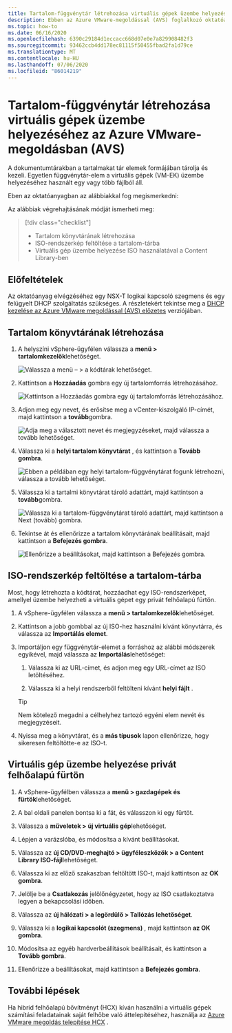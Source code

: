 ```yaml
---
title: Tartalom-függvénytár létrehozása virtuális gépek üzembe helyezéséhez az Azure VMware-megoldásban (AVS)
description: Ebben az Azure VMware-megoldással (AVS) foglalkozó oktatóanyagban létre kell hoznia egy, a virtuális gép egy AVS Private-felhőben való üzembe helyezéséhez szükséges könyvtárat.
ms.topic: how-to
ms.date: 06/16/2020
ms.openlocfilehash: 6390c29184d1eccacc668d07e0e7a829908482f3
ms.sourcegitcommit: 93462ccb4dd178ec81115f50455fbad2fa1d79ce
ms.translationtype: MT
ms.contentlocale: hu-HU
ms.lasthandoff: 07/06/2020
ms.locfileid: "86014219"
---
```

# <a name="create-a-content-library-to-deploy-vms-in-azure-vmware-solution-avs"></a>Tartalom-függvénytár létrehozása virtuális gépek üzembe helyezéséhez az Azure VMware-megoldásban (AVS)

A dokumentumtárakban a tartalmakat tár elemek formájában tárolja és kezeli. Egyetlen függvénytár-elem a virtuális gépek (VM-EK) üzembe helyezéséhez használt egy vagy több fájlból áll. 
 
Eben az oktatóanyagban az alábbiakkal fog megismerkedni:

Az alábbiak végrehajtásának módját ismerheti meg:
> [!div class="checklist"]
> * Tartalom könyvtárának létrehozása
> * ISO-rendszerkép feltöltése a tartalom-tárba
> * Virtuális gép üzembe helyezése ISO használatával a Content Library-ben

## <a name="prerequisites"></a>Előfeltételek

Az oktatóanyag elvégzéséhez egy NSX-T logikai kapcsoló szegmens és egy felügyelt DHCP szolgáltatás szükséges.  A részletekért tekintse meg a [DHCP kezelése az Azure VMware megoldással (AVS) előzetes](manage-dhcp.md) verziójában.

## <a name="create-a-content-library"></a>Tartalom könyvtárának létrehozása

1. A helyszíni vSphere-ügyfélen válassza a **menü > tartalomkezelők**lehetőséget.

   ![Válassza a menü – > a kódtárak lehetőséget.](./media/content-library/vsphere-menu-content-libraries.png)

1. Kattintson a **Hozzáadás** gombra egy új tartalomforrás létrehozásához.

   ![Kattintson a Hozzáadás gombra egy új tartalomforrás létrehozásához.](./media/content-library/create-new-content-library.png)

1. Adjon meg egy nevet, és erősítse meg a vCenter-kiszolgáló IP-címét, majd kattintson a **tovább**gombra.

   ![Adja meg a választott nevet és megjegyzéseket, majd válassza a tovább lehetőséget.](./media/content-library/new-content-library-step1.png)

1. Válassza ki a **helyi tartalom könyvtárat** , és kattintson a **Tovább gombra**.

   ![Ebben a példában egy helyi tartalom-függvénytárat fogunk létrehozni, válassza a tovább lehetőséget.](./media/content-library/new-content-library-step2.png)

1. Válassza ki a tartalmi könyvtárat tároló adattárt, majd kattintson a **tovább**gombra.

   ![Válassza ki a tartalom-függvénytárat tároló adattárt, majd kattintson a Next (tovább) gombra.](./media/content-library/new-content-library-step3.png)

1. Tekintse át és ellenőrizze a tartalom könyvtárának beállításait, majd kattintson a **Befejezés gombra**.

   ![Ellenőrizze a beállításokat, majd kattintson a Befejezés gombra.](./media/content-library/new-content-library-step4.png)

## <a name="upload-an-iso-image-to-the-content-library"></a>ISO-rendszerkép feltöltése a tartalom-tárba

Most, hogy létrehozta a kódtárat, hozzáadhat egy ISO-rendszerképet, amellyel üzembe helyezheti a virtuális gépet egy privát felhőalapú fürtön. 

1. A vSphere-ügyfélen válassza a **menü > tartalomkezelők**lehetőséget.

1. Kattintson a jobb gombbal az új ISO-hez használni kívánt könyvtárra, és válassza az **Importálás elemet**.

1. Importáljon egy függvénytár-elemet a forráshoz az alábbi módszerek egyikével, majd válassza az **Importálás**lehetőséget:
   1. Válassza ki az URL-címet, és adjon meg egy URL-címet az ISO letöltéséhez.

   1. Válassza ki a helyi rendszerből feltölteni kívánt **helyi fájlt** .

   > [!TIP]
   > Nem kötelező megadni a célhelyhez tartozó egyéni elem nevét és megjegyzéseit.

1. Nyissa meg a könyvtárat, és a **más típusok** lapon ellenőrizze, hogy sikeresen feltöltötte-e az ISO-t.


## <a name="deploy-a-vm-to-a-private-cloud-cluster"></a>Virtuális gép üzembe helyezése privát felhőalapú fürtön

1. A vSphere-ügyfélben válassza a **menü > gazdagépek és fürtök**lehetőséget.

1. A bal oldali panelen bontsa ki a fát, és válasszon ki egy fürtöt.

1. Válassza a **műveletek > új virtuális gép**lehetőséget.

1. Lépjen a varázslóba, és módosítsa a kívánt beállításokat.

1. Válassza az **új CD/DVD-meghajtó > ügyféleszközök > a Content Library ISO-fájl**lehetőséget.

1. Válassza ki az előző szakaszban feltöltött ISO-t, majd kattintson az **OK gombra**.

1. Jelölje be a **Csatlakozás** jelölőnégyzetet, hogy az ISO csatlakoztatva legyen a bekapcsolási időben.

1. Válassza az **új hálózati > a legördülő > Tallózás lehetőséget**.

1. Válassza ki a **logikai kapcsolót (szegmens)** , majd kattintson **az OK gombra**.

1. Módosítsa az egyéb hardverbeállítások beállításait, és kattintson a **Tovább gombra**.

1. Ellenőrizze a beállításokat, majd kattintson a **Befejezés gombra**.


## <a name="next-steps"></a>További lépések

Ha hibrid felhőalapú bővítményt (HCX) kíván használni a virtuális gépek számítási feladatainak saját felhőbe való áttelepítéséhez, használja az [Azure VMware megoldás telepítése HCX](hybrid-cloud-extension-installation.md) .

<!-- LINKS - external-->

<!-- LINKS - internal -->